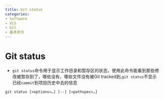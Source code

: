 ```yaml
---
title: Git status
categories:
- Software
- VCS
- Git
- 基本命令
---
```

# Git status

- `git status`命令用于显示工作目录和暂存区的状态，使用此命令能看到那些修改被暂存到了，哪些没有，哪些文件没有被Git tracked到,`git status`不显示已经`commit`到项目历史中去的信息

 ```shell
 git status [<options>…] [--] [<pathspec>…]
 ```

